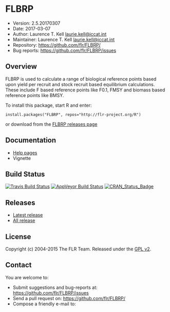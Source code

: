 
# FLBRP
- Version: 2.5.20170307
- Date: 2017-03-07
- Author: Laurence T. Kell <laurie.kell@iccat.int>
- Maintainer: Laurence T. Kell  <laurie.kell@iccat.int>
- Repository: <https://github.com/flr/FLBRP/>
- Bug reports: <https://github.com/flr/FLBRP/issues>

## Overview
FLBRP is used to calculate a range of biological reference points based upon yield per recruit and stock recruit based equilibrium calculations. These include F based reference points like F0.1, FMSY and biomass based reference points like BMSY.

To install this package, start R and enter:

	install.packages("FLBRP", repos="http://flr-project.org/R")

or download from the [FLBRP releases page](https://github.com/flr/FLBRP/releases/latest)

## Documentation
- [Help pages](http://flr-project.org/FLBRP)
- Vignette

## Build Status
[![Travis Build Status](https://travis-ci.org/flr/FLBRP.svg?branch=master)](https://travis-ci.org/flr/FLBRP)
[![AppVeyor Build Status](https://ci.appveyor.com/api/projects/status/github/flr/FLBRP?branch=master&svg=true)](https://ci.appveyor.com/project/flr/FLBRP)
[![CRAN_Status_Badge](http://www.r-pkg.org/badges/version/FLBRP)](https://cran.r-project.org/package=FLBRP)

## Releases
- [Latest release](https://github.com/flr/FLBRP/releases/tag/v2.5.20170109)
- [All release](https://github.com/flr/FLBRP/releases/)

## License
Copyright (c) 2004-2015 The FLR Team. Released under the [GPL v2](http://www.gnu.org/licenses/gpl-2.0.html).

## Contact
You are welcome to:

- Submit suggestions and bug-reports at: <https://github.com/flr/FLBRP/issues>
- Send a pull request on: <https://github.com/flr/FLBRP/>
- Compose a friendly e-mail to: <flrteam AT flr-project.org>
